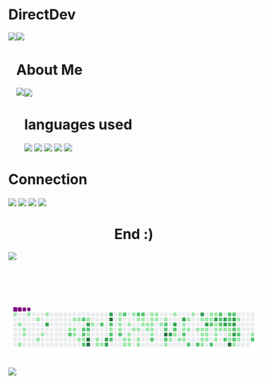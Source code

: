 #  <h> DirectDev</h>

<div>
	<body>
  <a href"https://github.com/Directinho/">
<p>
<img height="180cm" weight="50" align="down" src="https://c.tenor.com/T9xkJO7G7poAAAAM/elma-pointing.gif"/> 
<img height="180cm" align="left" src="https://github-readme-stats.vercel.app/api?username=Directinho&show_icons=true&theme=radical&include_all_commits=true&count_private=private"/>
</p>
</div>
<div>
<p>
<h1>About Me</h1>
	
	
</p>	
</div>
<div>
<p>
<img height="180" align="center" src="https://media1.giphy.com/media/MOCQX3U6wKPFDPGyoc/giphy.gif?cid=790b76115e940468ded39105be04c454f8e35b883dfa7b68&rid=giphy.gif&ct=g"/>
<img height="160cm" weight="150" align="left" src="https://github-readme-stats.vercel.app/api/top-langs/?username=Directinho&show=langs_count=3"/>

</p>
</div>
	</body>
<body>
<div>
<p>	
<h1>languages used</h1>

<img height="50cm" align="center" id="elma3" src="https://i.imgur.com/N3A969j.gif"/>
<img height="50cm" align="center" id="Javascripticon" src="https://i.imgur.com/pSDXRKs.png" onclick=(https://developer.mozilla.org/en-US/docs/Web/JavaScript)/>
<img height="50" align="center" id="PynthonIcon" src="https://i.imgur.com/3xopVhI.png" onclick=(https://www.python.org/psf/)/> 
<img height="50" align="center" id="typescript" src="https://i.imgur.com/LHJzvaI.png" onclick=(https://www.typescriptlang.org)/>
<img height="50cm" align="center" id="elma3" src="https://i.imgur.com/N3A969j.gif"/>

</p>
</div>
	

<div>
<p>

<h1>Connection</h1>

<img height="120cm" align="center" id="Twitter" src="https://i.imgur.com/qCNG93Z.png"> 
<img height="120cm" align="center" id"Xbox" src="https://i.imgur.com/JuFWG8m.png"/>
<img height="120cm" align="center" id"Medal" src="https://i.imgur.com/wS8Ekmn.png"/>
<img height="120cm" align="center" id"GameBanana" src="https://i.imgur.com/Uj3fGeC.png"/>
 
</p>
<p>

</p>
</div>

<div>
<p>
	
<h1 align="center">End :)</h1 align="down">		
	
<img height="100cm" align="left" src="https://i.imgur.com/s82OT10.gif"/>
<img height="130cm" align="center" src="https://raw.githubusercontent.com/Platane/snk/output/github-contribution-grid-snake.gif"/>
<img height="100cm" align="center" src="https://i.imgur.com/s82OT10.gif"/>
	
</p>
</div>
</body>
</div>
<div>
<simg src="https://i.imgur.com/CBr3E2G.png script function onclick("https://youtu.be/dQw4w9WgXcQ")/>
</div>
